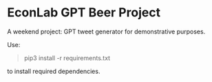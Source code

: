 # EconLab GPT Beer Project

A weekend project: GPT tweet generator for demonstrative purposes.

Use:
> pip3 install -r requirements.txt

to install required dependencies.



